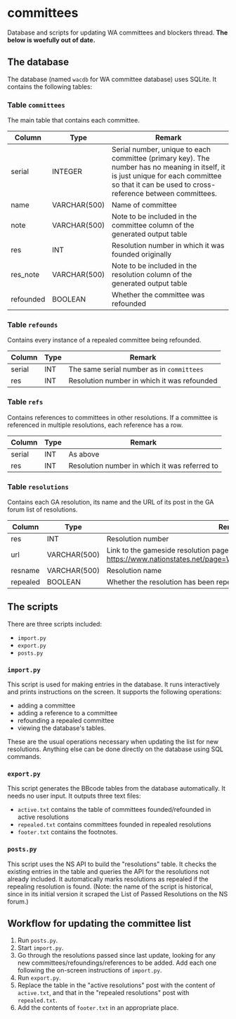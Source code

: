 # committees
Database and scripts for updating WA committees and blockers thread. **The below is woefully out of date.**

## The database
The database (named `wacdb` for WA committee database) uses SQLite. It contains the following tables:
### Table `committees`
The main table that contains each committee.

|Column|Type|Remark|
|---|---|---|
|serial|INTEGER|Serial number, unique to each committee (primary key). The number has no meaning in itself, it is just unique for each committee so that it can be used to cross-reference between committees.|
|name|VARCHAR(500)|Name of committee|
|note|VARCHAR(500)|Note to be included in the committee column of the generated output table|
|res|INT|Resolution number in which it was founded originally|
|res_note|VARCHAR(500)|Note to be included in the resolution column of the generated output table|
|refounded|BOOLEAN|Whether the committee was refounded|

### Table `refounds`
Contains every instance of a repealed committee being refounded.

|Column|Type|Remark|
|---|---|---|
|serial|INT|The same serial number as in `committees`|
|res|INT|Resolution number in which it was refounded|

### Table `refs`
Contains references to committees in other resolutions. If a committee is referenced in multiple resolutions, each reference has a row.

|Column|Type|Remark|
|---|---|---|
|serial|INT|As above|
|res|INT|Resolution number in which it was referred to|

### Table `resolutions`
Contains each GA resolution, its name and the URL of its post in the GA forum list of resolutions.

|Column|Type|Remark|
|---|---|---|
|res|INT|Resolution number|
|url|VARCHAR(500)|Link to the gameside resolution page (e.g., https://www.nationstates.net/page=WA_past_resolution/id=532/council=1)|
|resname|VARCHAR(500)|Resolution name|
|repealed|BOOLEAN|Whether the resolution has been repealed|


## The scripts
There are three scripts included:
* `import.py`
* `export.py`
* `posts.py`

### `import.py`
This script is used for making entries in the database. It runs interactively and prints instructions on the screen. It supports the following operations:
* adding a committee
* adding a reference to a committee
* refounding a repealed committee
* viewing the database's tables.

These are the usual operations necessary when updating the list for new resolutions. Anything else can be done directly on the database using SQL commands. 

### `export.py`
This script generates the BBcode tables from the database automatically. It needs no user input. It outputs three text files:
* `active.txt` contains the table of committees founded/refounded in active resolutions
* `repealed.txt` contains committees founded in repealed resolutions
* `footer.txt` contains the footnotes.

### `posts.py`
This script uses the NS API to build the "resolutions" table. It checks the existing entries in the table and queries the API for the resolutions not already included. It automatically marks resolutions as repealed if the repealing resolution is found. (Note: the name of the script is historical, since in its initial version it scraped the List of Passed Resolutions on the NS forum.)


## Workflow for updating the committee list
1. Run `posts.py`.
2. Start `import.py`.
3. Go through the resolutions passed since last update, looking for any new committees/refoundings/references to be added. Add each one following the on-screen instructions of `import.py`.
4. Run `export.py`.
5. Replace the table in the "active resolutions" post with the content of `active.txt`, and that in the "repealed resolutions" post with `repealed.txt`.
6. Add the contents of `footer.txt` in an appropriate place.
